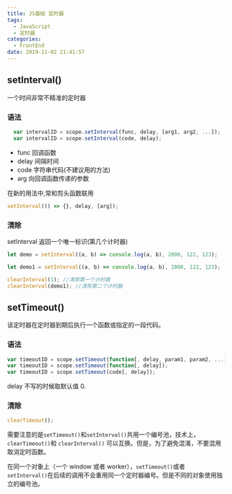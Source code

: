 ```yaml
---
title: JS基础 定时器
tags:
  - JavaScript
  - 定时器
categories:
  - FrontEnd
date: 2019-11-02 21:41:57
---
```


## setInterval()

一个时间非常不精准的定时器

### 语法

```javascript
  var intervalID = scope.setInterval(func, delay, [arg1, arg2, ...]);
  var intervalID = scope.setInterval(code, delay);
```

- func 回调函数
- delay 间隔时间
- code 字符串代码(不建议用的方法)
- arg 向回调函数传递的参数

在新的用法中,常和剪头函数联用

```javascript
setInterval(() => {}, delay, [arg]);
```

### 清除

setInterval 返回一个唯一标识(第几个计时器)

```javascript
let demo = setInterval((a, b) => console.log(a, b), 2000, 122, 123);

let demo1 = setInterval((a, b) => console.log(a, b), 2000, 122, 123);

clearInterval(1); //清除第一个计时器
clearInterval(demo1); //清除第二个计时器
```

## setTimeout()

该定时器在定时器到期后执行一个函数或指定的一段代码。

### 语法

```javascript
var timeoutID = scope.setTimeout(function[, delay, param1, param2, ...]);
var timeoutID = scope.setTimeout(function[, delay]);
var timeoutID = scope.setTimeout(code[, delay]);
```

delay 不写的时候取默认值 0.

### 清除

```javascript
clearTimeout();
```

需要注意的是`setTimeout()`和`setInterval()`共用一个编号池，技术上，`clearTimeout()`和 `clearInterval()` 可以互换。但是，为了避免混淆，不要混用取消定时函数。

在同一个对象上（一个 window 或者 worker），`setTimeout()`或者`setInterval()`在后续的调用不会重用同一个定时器编号。但是不同的对象使用独立的编号池。
